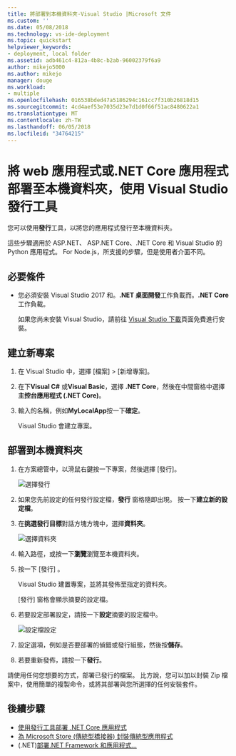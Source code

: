 ```yaml
---
title: 將部署到本機資料夾-Visual Studio |Microsoft 文件
ms.custom: ''
ms.date: 05/08/2018
ms.technology: vs-ide-deployment
ms.topic: quickstart
helpviewer_keywords:
- deployment, local folder
ms.assetid: adb461c4-812a-4b8c-b2ab-96002379f6a9
author: mikejo5000
ms.author: mikejo
manager: douge
ms.workload:
- multiple
ms.openlocfilehash: 016538bded47a5186294c161cc7f310b26818d15
ms.sourcegitcommit: 4cd4aef53e7035d23e7d1d0f66f51ac8480622a1
ms.translationtype: MT
ms.contentlocale: zh-TW
ms.lasthandoff: 06/05/2018
ms.locfileid: "34764215"
---
```

# <a name="deploy-a-web-app-or-net-core-app-to-a-local-folder-using-the-visual-studio-publish-tool"></a>將 web 應用程式或.NET Core 應用程式部署至本機資料夾，使用 Visual Studio 發行工具

您可以使用**發行**工具，以將您的應用程式發行至本機資料夾。 

這些步驟適用於 ASP.NET、 ASP.NET Core、.NET Core 和 Visual Studio 的 Python 應用程式。 For Node.js，所支援的步驟，但是使用者介面不同。

## <a name="prerequisites"></a>必要條件

* 您必須安裝 Visual Studio 2017 和。**.NET 桌面開發**工作負載而。**.NET Core**工作負載。

    如果您尚未安裝 Visual Studio，請前往 [Visual Studio 下載](https://www.visualstudio.com/downloads/?utm_medium=microsoft&utm_source=docs.microsoft.com&utm_campaign=button+cta&utm_content=download+vs2017)頁面免費進行安裝。

## <a name="create-a-new-project"></a>建立新專案 

1. 在 Visual Studio 中，選擇 [檔案] > [新增專案]。

1. 在下**Visual C#** 或**Visual Basic**，選擇 **.NET Core**，然後在中間窗格中選擇 **主控台應用程式 (.NET Core)**。

1. 輸入的名稱，例如**MyLocalApp**按一下**確定**。

    Visual Studio 會建立專案。

## <a name="deploy-to-a-local-folder"></a>部署到本機資料夾

1. 在方案總管中，以滑鼠右鍵按一下專案，然後選擇 [發行]。

    ![選擇發行](../deployment/media/quickstart-publish.png "選擇發行")

1. 如果您先前設定的任何發行設定檔，**發行** 窗格隨即出現。 按一下**建立新的設定檔**。

1. 在**挑選發行目標**對話方塊方塊中，選擇**資料夾**。

    ![選擇資料夾](../deployment/media/quickstart-publish-folder.png "選擇資料夾")

1. 輸入路徑，或按一下**瀏覽**瀏覽至本機資料夾。

1. 按一下 [發行] 。

    Visual Studio 建置專案，並將其發佈至指定的資料夾。

    [發行] 窗格會顯示摘要的設定檔。

1. 若要設定部署設定，請按一下**設定**摘要的設定檔中。

    ![設定檔設定](../deployment/media/quickstart-profile-settings.png "設定檔設定") 

1. 設定選項，例如是否要部署的偵錯或發行組態，然後按**儲存**。

1. 若要重新發佈，請按一下**發行**。

請使用任何您想要的方式，部署已發行的檔案。 比方說，您可以加以封裝 Zip 檔案中，使用簡單的複製命令，或將其部署與您所選擇的任何安裝套件。

## <a name="next-steps"></a>後續步驟

- [使用發行工具部署 .NET Core 應用程式](/dotnet/core/deploying/deploy-with-vs?toc=/visualstudio/deployment/toc.json&bc=/visualstudio/deployment/_breadcrumb/toc.json)
- [為 Microsoft Store (傳統型橋接器) 封裝傳統型應用程式](/windows/uwp/porting/desktop-to-uwp-packaging-dot-net?toc=/visualstudio/deployment/toc.json&bc=/visualstudio/deployment/_breadcrumb/toc.json)
- (.NET)[部署.NET Framework 和應用程式...](/dotnet/framework/deployment/)
